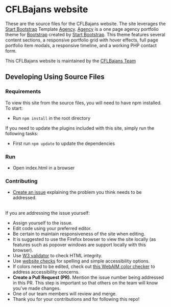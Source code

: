 # CFLBajans website
These are the source files for the CFLBajans website.
The site leverages the [Start Bootstrap](http://startbootstrap.com/) Template [Agency](http://startbootstrap.com/template-overviews/agency/). [Agency](http://startbootstrap.com/template-overviews/agency/) is a one page agency portfolio theme for [Bootstrap](http://getbootstrap.com/) created by [Start Bootstrap](http://startbootstrap.com/). This theme features several content sections, a responsive portfolio grid with hover effects, full page portfolio item modals, a responsive timeline, and a working PHP contact form.

This CFLBajans website is maintained by the [CFLBajans Team](https://github.com/orgs/CFLBajans/people)

## Developing Using Source Files
### Requirements
To view this site from the source files, you will need to have npm installed. To start:
* Run `npm install` in the root directory

If you need to update the plugins included with this site, simply run the following tasks:
* First run `npm update` to update the dependencies

### Run
* Open index.html in a browser

### Contributing
* [Create an issue](https://github.com/CFLBajans/cflbajans/issues/new) explaining the problem you think needs to be addressed.
<br>
If you are addressing the issue yourself:

* Assign yourself to the issue.
* Edit code using your preferred editor. 
* Be certain to maintain responsiveness of the site when editing. 
* It is suggested to use the Firefox browser to view the site locally (as features such as popover windows are support locally with this browser).
* Use [W3 validator](https://validator.w3.org/nu/#file) to check HTML integrity. 
* Use [website checks](https://github.com/CFLBajans/utils/tree/master/website-checks) for spelling and simple accessibility options.
* If colors need to be edited, check out [this WebAIM color checker](http://webaim.org/resources/contrastchecker/) to address accessibility concerns.
* **Create a Pull Request (PR).** Mention the issue number being addressed in this PR. This step is important so that others on the team will know you've made changes.
* One of our team members will review and merge. 
* Thank you for your contributions and for following this repo!


